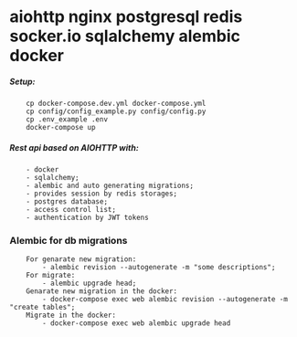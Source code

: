 # aiohttp nginx postgresql redis socker.io sqlalchemy alembic docker

##### Setup:
```
    cp docker-compose.dev.yml docker-compose.yml
    cp config/config_example.py config/config.py
    cp .env_example .env
    docker-compose up
```

 
##### Rest api based on AIOHTTP with: 
```
    - docker
    - sqlalchemy;
    - alembic and auto generating migrations;
    - provides session by redis storages;
    - postgres database; 
    - access control list;
    - authentication by JWT tokens
```

### Alembic for db migrations
```
    For genarate new migration:
        - alembic revision --autogenerate -m "some descriptions";
    For migrate:
        - alembic upgrade head;
    Genarate new migration in the docker:
        - docker-compose exec web alembic revision --autogenerate -m "create tables";
    Migrate in the docker:
        - docker-compose exec web alembic upgrade head
```